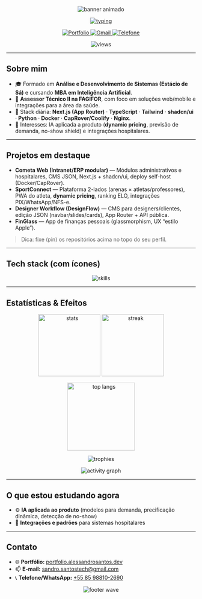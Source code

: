 <!-- Header animado -->
<p align="center">
  <img src="https://capsule-render.vercel.app/api?type=waving&height=220&color=0:00C9FF,100:92FE9D&text=Alessandro%20Barbosa&fontAlign=50&fontAlignY=35&fontSize=44&fontColor=FFFFFF&desc=Full-Stack%20%7C%20Next.js%20%2B%20TS%20%7C%20Python%20%7C%20DevOps&descAlign=50&descAlignY=60" alt="banner animado" />
</p>

<!-- Typing effect -->
<p align="center">
  <a href="https://github.com/DenverCoder1/readme-typing-svg">
    <img src="https://readme-typing-svg.demolab.com?font=JetBrains+Mono&weight=600&size=20&duration=3000&pause=600&center=true&vCenter=true&width=700&lines=Dev+Full-Stack+(Next.js+%2B+TypeScript)+%7C+Python+%7C+DevOps;Sa%C3%BAde+%E2%80%A2+Varejo+%E2%80%A2+SaaS;N%C3%A3o+pare+at%C3%A9+se+orgulhar+%F0%9F%92%AA" alt="typing" />
  </a>
</p>

<!-- Contatos / CTA -->
<p align="center">
  <a href="https://portfolio.alessandrosantos.dev" target="_blank">
    <img alt="Portfolio" src="https://img.shields.io/badge/Portf%C3%B3lio-000000?style=for-the-badge&logo=vercel&logoColor=white">
  </a>
  <a href="mailto:sandro.santostech@gmail.com">
    <img alt="Gmail" src="https://img.shields.io/badge/Gmail-D14836?style=for-the-badge&logo=gmail&logoColor=white">
  </a>
  <a href="tel:+5585988102690">
    <img alt="Telefone" src="https://img.shields.io/badge/Telefone-0A66C2?style=for-the-badge&logo=phone&logoColor=white">
  </a>
</p>

<p align="center">
  <img alt="views" src="https://komarev.com/ghpvc/?username=SEUUSUARIO&label=visitas&color=0e75b6&style=flat" />
</p>

---

## Sobre mim
- 🎓 Formado em **Análise e Desenvolvimento de Sistemas (Estácio de Sá)** e cursando **MBA em Inteligência Artificial**.  
- 💼 **Assessor Técnico II na FAGIFOR**, com foco em soluções web/mobile e integrações para a área da saúde.  
- 🧰 Stack diária: **Next.js (App Router)** · **TypeScript** · **Tailwind** · **shadcn/ui** · **Python** · **Docker** · **CapRover/Coolify** · **Nginx**.  
- 🧪 Interesses: IA aplicada a produto (**dynamic pricing**, previsão de demanda, no-show shield) e integrações hospitalares.

---

## Projetos em destaque
- **Cometa Web (Intranet/ERP modular)** — Módulos administrativos e hospitalares, CMS JSON, Next.js + shadcn/ui, deploy self-host (Docker/CapRover).  
- **SportConnect** — Plataforma 2-lados (arenas × atletas/professores), PWA do atleta, **dynamic pricing**, ranking ELO, integrações PIX/WhatsApp/NFS-e.  
- **Designer Workflow (DesignFlow)** — CMS para designers/clientes, edição JSON (navbar/slides/cards), App Router + API pública.  
- **FinGlass** — App de finanças pessoais (glassmorphism, UX “estilo Apple”).

> Dica: fixe (pin) os repositórios acima no topo do seu perfil.

---

## Tech stack (com ícones)
<p align="center">
  <img src="https://skillicons.dev/icons?i=ts,react,nextjs,tailwind,python,nodejs,docker,nginx,linux,git,github,vscode&perline=12" alt="skills"/>
</p>

---

## Estatísticas & Efeitos
<p align="center">
  <!-- Stats -->
  <img height="165" src="https://github-readme-stats.vercel.app/api?username=SEUUSUARIO&show_icons=true&theme=tokyonight&hide_border=true" alt="stats"/>
  <img height="165" src="https://streak-stats.demolab.com?user=SEUUSUARIO&theme=tokyonight&hide_border=true" alt="streak"/>
</p>

<p align="center">
  <img height="180" src="https://github-readme-stats.vercel.app/api/top-langs/?username=SEUUSUARIO&layout=compact&theme=tokyonight&hide_border=true" alt="top langs"/>
</p>

<p align="center">
  <img src="https://github-profile-trophy.vercel.app/?username=SEUUSUARIO&theme=dracula&no-frame=true&no-bg=true&margin-w=5" alt="trophies"/>
</p>

<!-- Gráfico de atividade -->
<p align="center">
  <img src="https://github-readme-activity-graph.vercel.app/graph?username=SEUUSUARIO&theme=tokyo-night&hide_border=true" alt="activity graph"/>
</p>

---

## O que estou estudando agora
- ⚙️ **IA aplicada ao produto** (modelos para demanda, precificação dinâmica, detecção de no-show)  
- 🏥 **Integrações e padrões** para sistemas hospitalares

---

## Contato
- 🌐 **Portfólio:** <a href="https://portfolio.alessandrosantos.dev" target="_blank">portfolio.alessandrosantos.dev</a>  
- 📫 **E-mail:** <a href="mailto:sandro.santostech@gmail.com">sandro.santostech@gmail.com</a>  
- 📞 **Telefone/WhatsApp:** <a href="tel:+5585988102690">+55 85 98810-2690</a>

<!-- Footer animado -->
<p align="center">
  <img src="https://capsule-render.vercel.app/api?type=waving&height=140&section=footer&color=0:00C9FF,100:92FE9D" alt="footer wave"/>
</p>
